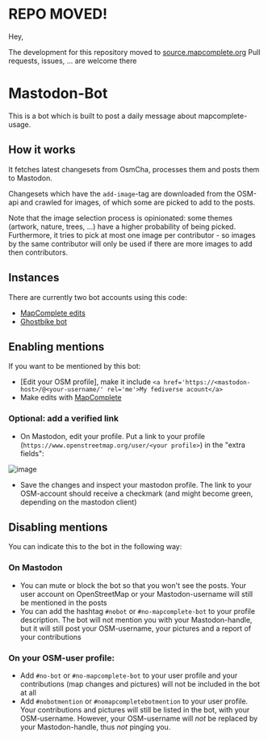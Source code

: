 # REPO MOVED!

Hey,

The development for this repository moved to [source.mapcomplete.org](https://source.mapcomplete.org/MapComplete/MastodonBot)
Pull requests, issues, ... are welcome there

# Mastodon-Bot

This is a bot which is built to post a daily message about mapcomplete-usage.

## How it works

It fetches latest changesets from OsmCha, processes them and posts them to Mastodon.

Changesets which have the `add-image`-tag are downloaded from the OSM-api and crawled for images, of which some are picked to add to the posts.

Note that the image selection process is opinionated: some themes (artwork, nature, trees, ...) have a higher probability of being picked.
Furthermore, it tries to pick at most one image per contributor - so images by the same contributor will only be used if there are more images to add then contributors.

## Instances

There are currently two bot accounts using this code:

- [MapComplete edits](https://en.osm.town/@mapcomplete_edits)
- [Ghostbike bot](https://masto.bike/@ghostbikebot)

## Enabling mentions

If you want to be mentioned by this bot:

- [Edit your OSM profile], make it include `<a href='https://<mastodon-host>/@<your-username/' rel='me'>My fediverse acount</a>`
- Make edits with [MapComplete](https://mapcomplete.org)

### Optional: add a verified link

- On Mastodon, edit your profile. Put a link to your profile (`https://www.openstreetmap.org/user/<your profile>`) in the "extra fields":

![image](https://github.com/user-attachments/assets/7da18376-2275-4400-a835-865b139ecfd3)

- Save the changes and inspect your mastodon profile. The link to your OSM-account should receive a checkmark (and might become green, depending on the mastodon client)

## Disabling mentions

You can indicate this to the bot in the following way:

### On Mastodon

- You can mute or block the bot so that you won't see the posts. Your user account on OpenStreetMap or your Mastodon-username will still be mentioned in the posts
- You can add the hashtag `#nobot` or `#no-mapcomplete-bot` to your profile description. The bot will not mention you with your Mastodon-handle, but it will still post your OSM-username, your pictures and a report of your contributions

### On your OSM-user profile:

- Add `#no-bot` or `#no-mapcomplete-bot` to your user profile and your contributions (map changes and pictures) will not be included in the bot at all
- Add `#nobotmention` or `#nomapcompletebotmention` to your user profile. Your contributions and pictures will still be listed in the bot, with your OSM-username. However, your OSM-username will _not_ be replaced by your Mastodon-handle, thus _not_ pinging you.
